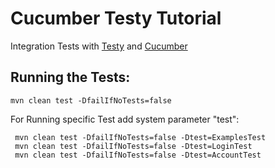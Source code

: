 Cucumber Testy Tutorial
=======================

Integration Tests with [Testy](https://github.com/sdl/Testy) and [Cucumber](https://cucumber.io/)

Running the Tests:
------------------

    mvn clean test -DfailIfNoTests=false
	
For Running specific Test add system parameter "test":
	 
	 mvn clean test -DfailIfNoTests=false -Dtest=ExamplesTest
	 mvn clean test -DfailIfNoTests=false -Dtest=LoginTest
	 mvn clean test -DfailIfNoTests=false -Dtest=AccountTest


